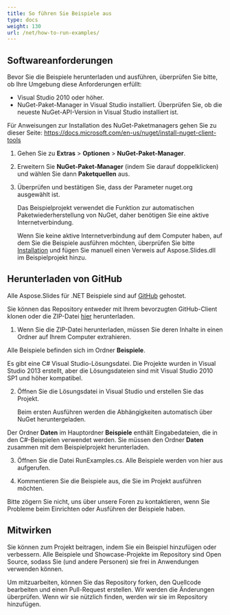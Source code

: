 ```yaml
---
title: So führen Sie Beispiele aus
type: docs
weight: 130
url: /net/how-to-run-examples/
---
```


## **Softwareanforderungen**
Bevor Sie die Beispiele herunterladen und ausführen, überprüfen Sie bitte, ob Ihre Umgebung diese Anforderungen erfüllt:

- Visual Studio 2010 oder höher.
- NuGet-Paket-Manager in Visual Studio installiert. Überprüfen Sie, ob die neueste NuGet-API-Version in Visual Studio installiert ist.

Für Anweisungen zur Installation des NuGet-Paketmanagers gehen Sie zu dieser Seite: https://docs.microsoft.com/en-us/nuget/install-nuget-client-tools

1. Gehen Sie zu **Extras** > **Optionen** > **NuGet-Paket-Manager**.

1. Erweitern Sie **NuGet-Paket-Manager** (indem Sie darauf doppelklicken) und wählen Sie dann **Paketquellen** aus.

1. Überprüfen und bestätigen Sie, dass der Parameter nuget.org ausgewählt ist.

   Das Beispielprojekt verwendet die Funktion zur automatischen Paketwiederherstellung von NuGet, daher benötigen Sie eine aktive Internetverbindung.

   Wenn Sie keine aktive Internetverbindung auf dem Computer haben, auf dem Sie die Beispiele ausführen möchten, überprüfen Sie bitte [Installation](https://docs.aspose.com/slides/net/installation/) und fügen Sie manuell einen Verweis auf Aspose.Slides.dll im Beispielprojekt hinzu.
## **Herunterladen von GitHub**
Alle Aspose.Slides für .NET Beispiele sind auf [GitHub](https://github.com/aspose-slides/Aspose.Slides-for-.NET) gehostet.

Sie können das Repository entweder mit Ihrem bevorzugten GitHub-Client klonen oder die ZIP-Datei [hier](https://github.com/aspose-slides/Aspose.Slides-for-.NET/archive/master.zip) herunterladen.

1. Wenn Sie die ZIP-Datei herunterladen, müssen Sie deren Inhalte in einen Ordner auf Ihrem Computer extrahieren.

Alle Beispiele befinden sich im Ordner **Beispiele**.

Es gibt eine C# Visual Studio-Lösungsdatei. Die Projekte wurden in Visual Studio 2013 erstellt, aber die Lösungsdateien sind mit Visual Studio 2010 SP1 und höher kompatibel.

2. Öffnen Sie die Lösungsdatei in Visual Studio und erstellen Sie das Projekt.

   Beim ersten Ausführen werden die Abhängigkeiten automatisch über NuGet heruntergeladen.

Der Ordner **Daten** im Hauptordner **Beispiele** enthält Eingabedateien, die in den C#-Beispielen verwendet werden. Sie müssen den Ordner **Daten** zusammen mit dem Beispielprojekt herunterladen.

3. Öffnen Sie die Datei RunExamples.cs. Alle Beispiele werden von hier aus aufgerufen.

4. Kommentieren Sie die Beispiele aus, die Sie im Projekt ausführen möchten.

Bitte zögern Sie nicht, uns über unsere Foren zu kontaktieren, wenn Sie Probleme beim Einrichten oder Ausführen der Beispiele haben.
## **Mitwirken**
Sie können zum Projekt beitragen, indem Sie ein Beispiel hinzufügen oder verbessern. Alle Beispiele und Showcase-Projekte im Repository sind Open Source, sodass Sie (und andere Personen) sie frei in Anwendungen verwenden können.

Um mitzuarbeiten, können Sie das Repository forken, den Quellcode bearbeiten und einen Pull-Request erstellen. Wir werden die Änderungen überprüfen. Wenn wir sie nützlich finden, werden wir sie im Repository hinzufügen.